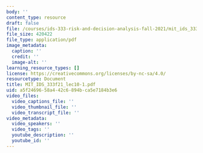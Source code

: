 ```yaml
---
body: ''
content_type: resource
draft: false
file: /courses/ids-333-risk-and-decision-analysis-fall-2021/mit_ids_333f21_lec10-1.pdf
file_size: 420422
file_type: application/pdf
image_metadata:
  caption: ''
  credit: ''
  image-alt: ''
learning_resource_types: []
license: https://creativecommons.org/licenses/by-nc-sa/4.0/
resourcetype: Document
title: MIT_IDS_333f21_lec10-1.pdf
uid: a5f24696-58a4-42c6-894b-ca5e7184b3e6
video_files:
  video_captions_file: ''
  video_thumbnail_file: ''
  video_transcript_file: ''
video_metadata:
  video_speakers: ''
  video_tags: ''
  youtube_description: ''
  youtube_id: ''
---
```

